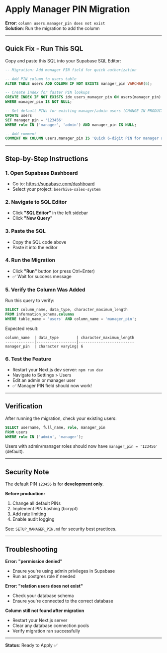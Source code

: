 # Apply Manager PIN Migration

**Error**: `column users.manager_pin does not exist`  
**Solution**: Run the migration to add the column

---

## Quick Fix - Run This SQL

Copy and paste this SQL into your Supabase SQL Editor:

```sql
-- Migration: Add manager PIN field for quick authorization

-- Add PIN column to users table
ALTER TABLE users ADD COLUMN IF NOT EXISTS manager_pin VARCHAR(6);

-- Create index for faster PIN lookups
CREATE INDEX IF NOT EXISTS idx_users_manager_pin ON users(manager_pin) 
WHERE manager_pin IS NOT NULL;

-- Set default PINs for existing manager/admin users (CHANGE IN PRODUCTION!)
UPDATE users 
SET manager_pin = '123456' 
WHERE role IN ('manager', 'admin') AND manager_pin IS NULL;

-- Add comment
COMMENT ON COLUMN users.manager_pin IS 'Quick 6-digit PIN for manager authorization (order returns, voids, etc.)';
```

---

## Step-by-Step Instructions

### 1. Open Supabase Dashboard
- Go to: https://supabase.com/dashboard
- Select your project: `beerhive-sales-system`

### 2. Navigate to SQL Editor
- Click **"SQL Editor"** in the left sidebar
- Click **"New Query"**

### 3. Paste the SQL
- Copy the SQL code above
- Paste it into the editor

### 4. Run the Migration
- Click **"Run"** button (or press Ctrl+Enter)
- ✅ Wait for success message

### 5. Verify the Column Was Added
Run this query to verify:
```sql
SELECT column_name, data_type, character_maximum_length
FROM information_schema.columns
WHERE table_name = 'users' AND column_name = 'manager_pin';
```

Expected result:
```
column_name  | data_type        | character_maximum_length
-------------|------------------|-------------------------
manager_pin  | character varying| 6
```

### 6. Test the Feature
- Restart your Next.js dev server: `npm run dev`
- Navigate to Settings > Users
- Edit an admin or manager user
- ✅ Manager PIN field should now work!

---

## Verification

After running the migration, check your existing users:

```sql
SELECT username, full_name, role, manager_pin 
FROM users 
WHERE role IN ('admin', 'manager');
```

Users with admin/manager roles should now have `manager_pin = '123456'` (default).

---

## Security Note

The default PIN `123456` is for **development only**. 

**Before production:**
1. Change all default PINs
2. Implement PIN hashing (bcrypt)
3. Add rate limiting
4. Enable audit logging

See: `SETUP_MANAGER_PIN.md` for security best practices.

---

## Troubleshooting

**Error: "permission denied"**
- Ensure you're using admin privileges in Supabase
- Run as postgres role if needed

**Error: "relation users does not exist"**
- Check your database schema
- Ensure you're connected to the correct database

**Column still not found after migration**
- Restart your Next.js server
- Clear any database connection pools
- Verify migration ran successfully

---

**Status**: Ready to Apply ✅
